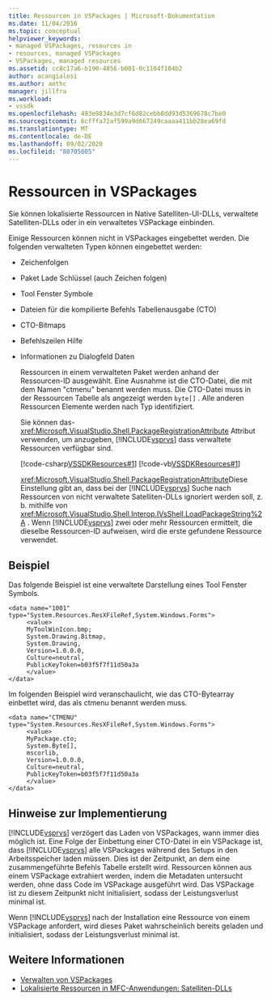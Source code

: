 ```yaml
---
title: Ressourcen in VSPackages | Microsoft-Dokumentation
ms.date: 11/04/2016
ms.topic: conceptual
helpviewer_keywords:
- managed VSPackages, resources in
- resources, managed VSPackages
- VSPackages, managed resources
ms.assetid: cc8c17a6-b190-4856-b001-0c1104f104b2
author: acangialosi
ms.author: anthc
manager: jillfra
ms.workload:
- vssdk
ms.openlocfilehash: 493e9834e3d7cf6d82cebb8dd93d5369678c7be0
ms.sourcegitcommit: 6cfffa72af599a9d667249caaaa411bb28ea69fd
ms.translationtype: MT
ms.contentlocale: de-DE
ms.lasthandoff: 09/02/2020
ms.locfileid: "80705605"
---
```

# <a name="resources-in-vspackages"></a>Ressourcen in VSPackages
Sie können lokalisierte Ressourcen in Native Satelliten-UI-DLLs, verwaltete Satelliten-DLLs oder in ein verwaltetes VSPackage einbinden.

 Einige Ressourcen können nicht in VSPackages eingebettet werden. Die folgenden verwalteten Typen können eingebettet werden:

- Zeichenfolgen

- Paket Lade Schlüssel (auch Zeichen folgen)

- Tool Fenster Symbole

- Dateien für die kompilierte Befehls Tabellenausgabe (CTO)

- CTO-Bitmaps

- Befehlszeilen Hilfe

- Informationen zu Dialogfeld Daten

  Ressourcen in einem verwalteten Paket werden anhand der Ressourcen-ID ausgewählt. Eine Ausnahme ist die CTO-Datei, die mit dem Namen "ctmenu" benannt werden muss. Die CTO-Datei muss in der Ressourcen Tabelle als angezeigt werden `byte[]` . Alle anderen Ressourcen Elemente werden nach Typ identifiziert.

  Sie können das- <xref:Microsoft.VisualStudio.Shell.PackageRegistrationAttribute> Attribut verwenden, um anzugeben, [!INCLUDE[vsprvs](../../code-quality/includes/vsprvs_md.md)] dass verwaltete Ressourcen verfügbar sind.

  [!code-csharp[VSSDKResources#1](../../extensibility/internals/codesnippet/CSharp/resources-in-vspackages_1.cs)]
  [!code-vb[VSSDKResources#1](../../extensibility/internals/codesnippet/VisualBasic/resources-in-vspackages_1.vb)]

  <xref:Microsoft.VisualStudio.Shell.PackageRegistrationAttribute>Diese Einstellung gibt an, dass bei der [!INCLUDE[vsprvs](../../code-quality/includes/vsprvs_md.md)] Suche nach Ressourcen von nicht verwaltete Satelliten-DLLs ignoriert werden soll, z. b. mithilfe von <xref:Microsoft.VisualStudio.Shell.Interop.IVsShell.LoadPackageString%2A> . Wenn [!INCLUDE[vsprvs](../../code-quality/includes/vsprvs_md.md)] zwei oder mehr Ressourcen ermittelt, die dieselbe Ressourcen-ID aufweisen, wird die erste gefundene Ressource verwendet.

## <a name="example"></a>Beispiel
 Das folgende Beispiel ist eine verwaltete Darstellung eines Tool Fenster Symbols.

```
<data name="1001"
type="System.Resources.ResXFileRef,System.Windows.Forms">
     <value>
     MyToolWinIcon.bmp;
     System.Drawing.Bitmap,
     System.Drawing,
     Version=1.0.0.0,
     Culture=neutral,
     PublicKeyToken=b03f5f7f11d50a3a
     </value>
</data>
```

 Im folgenden Beispiel wird veranschaulicht, wie das CTO-Bytearray einbettet wird, das als ctmenu benannt werden muss.

```
<data name="CTMENU"
type="System.Resources.ResXFileRef,System.Windows.Forms">
     <value>
     MyPackage.cto;
     System.Byte[],
     mscorlib,
     Version=1.0.0.0,
     Culture=neutral,
     PublicKeyToken=b03f5f7f11d50a3a
     </value>
</data>
```

## <a name="implementation-notes"></a>Hinweise zur Implementierung
 [!INCLUDE[vsprvs](../../code-quality/includes/vsprvs_md.md)] verzögert das Laden von VSPackages, wann immer dies möglich ist. Eine Folge der Einbettung einer CTO-Datei in ein VSPackage ist, dass [!INCLUDE[vsprvs](../../code-quality/includes/vsprvs_md.md)] alle VSPackages während des Setups in den Arbeitsspeicher laden müssen. Dies ist der Zeitpunkt, an dem eine zusammengeführte Befehls Tabelle erstellt wird. Ressourcen können aus einem VSPackage extrahiert werden, indem die Metadaten untersucht werden, ohne dass Code im VSPackage ausgeführt wird. Das VSPackage ist zu diesem Zeitpunkt nicht initialisiert, sodass der Leistungsverlust minimal ist.

 Wenn [!INCLUDE[vsprvs](../../code-quality/includes/vsprvs_md.md)] nach der Installation eine Ressource von einem VSPackage anfordert, wird dieses Paket wahrscheinlich bereits geladen und initialisiert, sodass der Leistungsverlust minimal ist.

## <a name="see-also"></a>Weitere Informationen
- [Verwalten von VSPackages](../../extensibility/managing-vspackages.md)
- [Lokalisierte Ressourcen in MFC-Anwendungen: Satelliten-DLLs](/cpp/build/localized-resources-in-mfc-applications-satellite-dlls)
